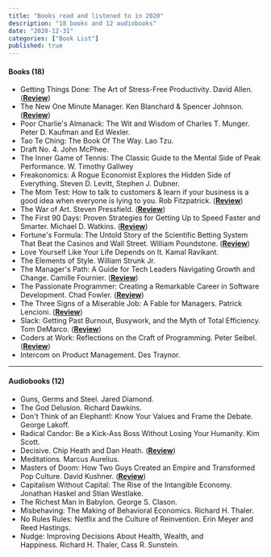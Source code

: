 ```yaml
---
title: "Books read and listened to in 2020"
description: "18 books and 12 audiobooks"
date: "2020-12-31"
categories: ["Book List"]
published: true
---
```


#### Books (18)

- Getting Things Done: The Art of Stress-Free Productivity. David Allen. ([**Review**](/getting-things-done))
- The New One Minute Manager. Ken Blanchard & Spencer Johnson. ([**Review**](/one-minute-manager))
- Poor Charlie's Almanack: The Wit and Wisdom of Charles T. Munger. Peter D. Kaufman and Ed Wexler.
- Tao Te Ching: The Book Of The Way. Lao Tzu.
- Draft No. 4. John McPhee.
- The Inner Game of Tennis: The Classic Guide to the Mental Side of Peak Performance. W. Timothy Gallwey
- Freakonomics: A Rogue Economist Explores the Hidden Side of Everything. Steven D. Levitt, Stephen J. Dubner.
- The Mom Test: How to talk to customers & learn if your business is a good idea when everyone is lying to you. Rob Fitzpatrick. ([**Review**](/the-mom-test))
- The War of Art. Steven Pressfield. ([**Review**](/war-of-art))
- The First 90 Days: Proven Strategies for Getting Up to Speed Faster and Smarter. Michael D. Watkins. ([**Review**](/the-first-90-days))
- Fortune's Formula: The Untold Story of the Scientific Betting System That Beat the Casinos and Wall Street. William Poundstone. ([**Review**](/fortunes-formula))
- Love Yourself Like Your Life Depends on It. Kamal Ravikant.
- The Elements of Style. William Strunk Jr.
- The Manager's Path: A Guide for Tech Leaders Navigating Growth and Change. Camille Fournier. ([**Review**](/the-managers-path))
- The Passionate Programmer: Creating a Remarkable Career in Software Development. Chad Fowler. ([**Review**](/the-passionate-programmer))
- The Three Signs of a Miserable Job: A Fable for Managers. Patrick Lencioni. ([**Review**](/three-sign-of-miserable-job))
- Slack: Getting Past Burnout, Busywork, and the Myth of Total Efficiency. Tom DeMarco. ([**Review**](/slack))
- Coders at Work: Reflections on the Craft of Programming. Peter Seibel. ([**Review**](/coders-at-work))
- Intercom on Product Management. Des Traynor.

---

#### Audiobooks (12)

- Guns, Germs and Steel. Jared Diamond.
- The God Delusion. Richard Dawkins.
- Don't Think of an Elephant!: Know Your Values and Frame the Debate. George Lakoff.
- Radical Candor: Be a Kick-Ass Boss Without Losing Your Humanity. Kim Scott.
- Decisive. Chip Heath and Dan Heath. ([**Review**](/decisive))
- Meditations. Marcus Aurelius.
- Masters of Doom: How Two Guys Created an Empire and Transformed Pop Culture. David Kushner. ([**Review**](/masters-of-doom))
- Capitalism Without Capital: The Rise of the Intangible Economy. Jonathan Haskel and Stian Westlake.
- The Richest Man in Babylon. George S. Clason.
- Misbehaving: The Making of Behavioral Economics. Richard H. Thaler.
- No Rules Rules: Netflix and the Culture of Reinvention. Erin Meyer and Reed Hastings.
- Nudge: Improving Decisions About Health, Wealth, and Happiness. Richard H. Thaler, Cass R. Sunstein.

